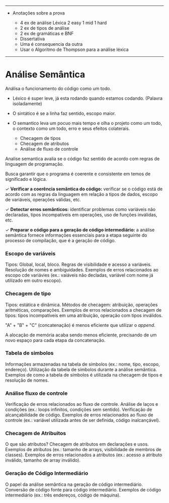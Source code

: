 ---------------------------------------------------
- Anotações sobre a prova

   - 4 ex de análise Léxica 2 easy 1 mid 1 hard
   - 2 ex de tipos de análise
   - 2 ex de gramáticas e BNF
   - Dissertativa
   - Uma é consequencia da outra
   - Usar o Algoritmo de Thompson para a análise léxica
---------------------------------------------------

# Análise Semântica

Análisa o funcionamento do código como um todo.

- Léxico é super leve, já esta rodando quando estamos codando. (Palavra isoladamente)

- O sintático é se a linha faz sentido, escopo maior.

- O semantico leva um pocuo mais tempo e olha o projeto como um todo, o contexto como um todo, erro e seus efeitos colaterais.
    - Checagem de tipos
    - Checagem de atributos
    - Análise de fluxo de controle

Analise semantica avalia se o código faz sentido de acordo com regras de linguagem de programação.

Busca garantir que o programa é coerente e consistente em temos de significado e lógica. 

✓ **Verificar a coerência semântica do código:** verificar se o código está de acordo com as regras da linguagem em relação a tipos de dados, escopo de variáveis, operações válidas, etc.

✓ **Detectar erros semânticos:** identificar problemas como variáveis não declaradas, tipos incompatíveis em operações, uso de funções inválidas, etc.

✓ **Preparar o código para a geração de código intermediário:** a análise semântica fornece informações essenciais para a etapa seguinte do processo de compilação, que é a geração de código.

### Escopo de variáveis

Tipos: Global, local, bloco.
Regras de visibilidade e acesso a variáveis.
Resolução de nomes e ambiguidades.
Exemplos de erros relacionados ao escopo cde variávies (ex.: vaiáveis não decladas, variável com nome já utilizado em outro escopo).

### Checagem de tipo

Tipos: estática e dinâmica.
Métodos de checagem: atribuição, operações aritméticas, comparações.
Exemplos de erros relacionados a checagem de tipos: tipos incompatíveis em uma atribuição, operação com tipos inválidos. 


"A" + "B" + "C" (concatenação) é menos eficiente que utilizar o *append*.

A alocação de memória acaba sendo menos eficiente, precisando de um novo espaço para cada etapa da concatenação.

### Tabela de simbolos

Informações armazenadas na tabela de símbolos (ex.: nome, tipo, escopo, endereço).
Utilização da tabela de símbolos durante a análise semântica.
Exemplos de como a tabela de símbolos é utilizada na checagem de tipos e resolução de nomes.

### Análise fluxo de controle 

Verificação de erros relacionados ao fluxo de controle.
Análise de laços e condições (ex.: loops infinitos, condições sem sentido).
Verificação de alcançabilidade de código.
Exemplos de erros relacionados ao fluxo de controle (ex.: variável utilizada antes de ser definida, código 
inalcançável).

### Checagem de Atribuitos

O que são atributos?
Checagem de atributos em declarações e usos.
Exemplos de atributos (ex.: tamanho de arrays, visibilidade de membros de classes).
Exemplos de erros relacionados a atributos (ex.: acesso a atributo inválido, tamanho de array inválido).

### Geração de Código Intermediário

O papel da análise semântica na geração de código intermediário.
Conversão de código fonte para código intermediário.
Exemplos de código intermediário (ex.: três endereços, código de máquina).

